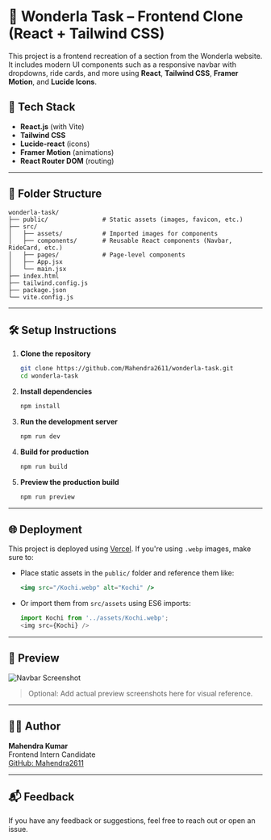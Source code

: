 # 🌟 Wonderla Task – Frontend Clone (React + Tailwind CSS)

This project is a frontend recreation of a section from the Wonderla website. It includes modern UI components such as a responsive navbar with dropdowns, ride cards, and more using **React**, **Tailwind CSS**, **Framer Motion**, and **Lucide Icons**.

## 🚀 Tech Stack

- **React.js** (with Vite)
- **Tailwind CSS**
- **Lucide-react** (icons)
- **Framer Motion** (animations)
- **React Router DOM** (routing)

---

## 📁 Folder Structure

```
wonderla-task/
├── public/               # Static assets (images, favicon, etc.)
├── src/
│   ├── assets/           # Imported images for components
│   ├── components/       # Reusable React components (Navbar, RideCard, etc.)
│   ├── pages/            # Page-level components
│   ├── App.jsx
│   └── main.jsx
├── index.html
├── tailwind.config.js
├── package.json
└── vite.config.js
```

---

## 🛠️ Setup Instructions

1. **Clone the repository**
   ```bash
   git clone https://github.com/Mahendra2611/wonderla-task.git
   cd wonderla-task
   ```

2. **Install dependencies**
   ```bash
   npm install
   ```

3. **Run the development server**
   ```bash
   npm run dev
   ```

4. **Build for production**
   ```bash
   npm run build
   ```

5. **Preview the production build**
   ```bash
   npm run preview
   ```

---

## 🌐 Deployment

This project is deployed using [Vercel](https://vercel.com/). If you're using `.webp` images, make sure to:

- Place static assets in the `public/` folder and reference them like:
  ```jsx
  <img src="/Kochi.webp" alt="Kochi" />
  ```

- Or import them from `src/assets` using ES6 imports:
  ```js
  import Kochi from '../assets/Kochi.webp';
  <img src={Kochi} />
  ```

---

## 📸 Preview

![Navbar Screenshot](./public/navbar-preview.png)
> Optional: Add actual preview screenshots here for visual reference.

---

## 👨‍💻 Author

**Mahendra Kumar**  
Frontend Intern Candidate  
[GitHub: Mahendra2611](https://github.com/Mahendra2611)

---

## 📬 Feedback

If you have any feedback or suggestions, feel free to reach out or open an issue.